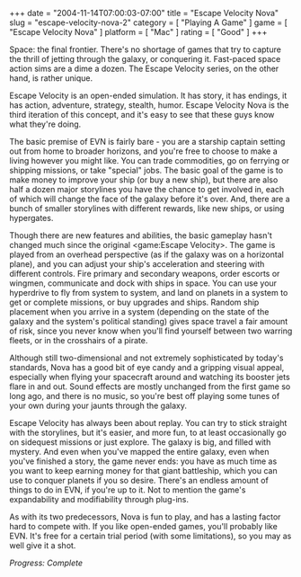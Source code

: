 +++
date = "2004-11-14T07:00:03-07:00"
title = "Escape Velocity Nova"
slug = "escape-velocity-nova-2"
category = [ "Playing A Game" ]
game = [ "Escape Velocity Nova" ]
platform = [ "Mac" ]
rating = [ "Good" ]
+++

Space: the final frontier. There's no shortage of games that try to capture the thrill of jetting through the galaxy, or conquering it. Fast-paced space action sims are a dime a dozen. The Escape Velocity series, on the other hand, is rather unique.

Escape Velocity is an open-ended simulation. It has story, it has endings, it has action, adventure, strategy, stealth, humor. Escape Velocity Nova is the third iteration of this concept, and it's easy to see that these guys know what they're doing.

The basic premise of EVN is fairly bare - you are a starship captain setting out from home to broader horizons, and you're free to choose to make a living however you might like. You can trade commodities, go on ferrying or shipping missions, or take "special" jobs. The basic goal of the game is to make money to improve your ship (or buy a new ship), but there are also half a dozen major storylines you have the chance to get involved in, each of which will change the face of the galaxy before it's over. And, there are a bunch of smaller storylines with different rewards, like new ships, or using hypergates.

Though there are new features and abilities, the basic gameplay hasn't changed much since the original <game:Escape Velocity>. The game is played from an overhead perspective (as if the galaxy was on a horizontal plane), and you can adjust your ship's acceleration and steering with different controls. Fire primary and secondary weapons, order escorts or wingmen, communicate and dock with ships in space. You can use your hyperdrive to fly from system to system, and land on planets in a system to get or complete missions, or buy upgrades and ships. Random ship placement when you arrive in a system (depending on the state of the galaxy and the system's political standing) gives space travel a fair amount of risk, since you never know when you'll find yourself between two warring fleets, or in the crosshairs of a pirate.

Although still two-dimensional and not extremely sophisticated by today's standards, Nova has a good bit of eye candy and a gripping visual appeal, especially when flying your spacecraft around and watching its booster jets flare in and out. Sound effects are mostly unchanged from the first game so long ago, and there is no music, so you're best off playing some tunes of your own during your jaunts through the galaxy.

Escape Velocity has always been about replay. You can try to stick straight with the storylines, but it's easier, and more fun, to at least occasionally go on sidequest missions or just explore. The galaxy is big, and filled with mystery. And even when you've mapped the entire galaxy, even when you've finished a story, the game never ends: you have as much time as you want to keep earning money for that giant battleship, which you can use to conquer planets if you so desire. There's an endless amount of things to do in EVN, if you're up to it. Not to mention the game's expandability and modifiability through plug-ins.

As with its two predecessors, Nova is fun to play, and has a lasting factor hard to compete with. If you like open-ended games, you'll probably like EVN. It's free for a certain trial period (with some limitations), so you may as well give it a shot.

<i>Progress: Complete</i>